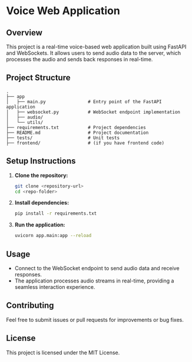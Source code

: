 # Voice Web Application

## Overview
This project is a real-time voice-based web application built using FastAPI and WebSockets. It allows users to send audio data to the server, which processes the audio and sends back responses in real-time.

## Project Structure
```
.
├── app
│   ├── main.py                # Entry point of the FastAPI application
│   ├── websocket.py           # WebSocket endpoint implementation
│   ├── audio/
│   └── utils/
├── requirements.txt           # Project dependencies
├── README.md                  # Project documentation
├── tests/                     # Unit tests
├── frontend/                  # (if you have frontend code)
```

## Setup Instructions

1. **Clone the repository:**
    ```sh
    git clone <repository-url>
    cd <repo-folder>
    ```

2. **Install dependencies:**
    ```sh
    pip install -r requirements.txt
    ```

3. **Run the application:**
    ```sh
    uvicorn app.main:app --reload
    ```

## Usage

- Connect to the WebSocket endpoint to send audio data and receive responses.
- The application processes audio streams in real-time, providing a seamless interaction experience.

## Contributing

Feel free to submit issues or pull requests for improvements or bug fixes.

## License

This project is licensed under the MIT License.
